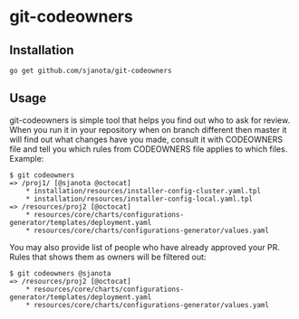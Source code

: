 # git-codeowners

## Installation
```
go get github.com/sjanota/git-codeowners
```

## Usage
git-codeowners is simple tool that helps you find out who to ask for review. When you run it in your repository when 
on branch different then master it will find out what changes have you made, consult it with CODEOWNERS file and tell 
you which rules from CODEOWNERS file applies to which files. Example:

```
$ git codeowners
=> /proj1/ [@sjanota @octocat]
	* installation/resources/installer-config-cluster.yaml.tpl
	* installation/resources/installer-config-local.yaml.tpl
=> /resources/proj2 [@octocat]
	* resources/core/charts/configurations-generator/templates/deployment.yaml
	* resources/core/charts/configurations-generator/values.yaml
```

You may also provide list of people who have already approved your PR. Rules that shows them as owners will be filtered 
out:

```
$ git codeowners @sjanota
=> /resources/proj2 [@octocat]
	* resources/core/charts/configurations-generator/templates/deployment.yaml
	* resources/core/charts/configurations-generator/values.yaml
```
